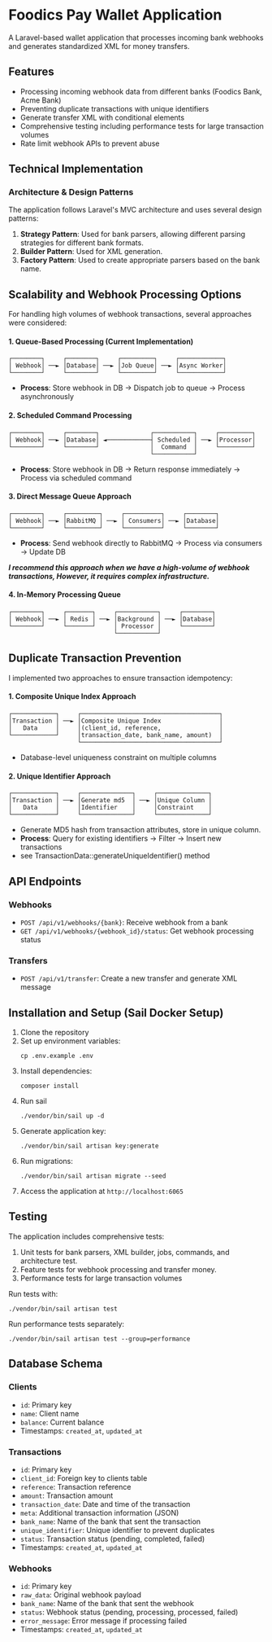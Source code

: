 # Foodics Pay Wallet Application

A Laravel-based wallet application that processes incoming bank webhooks and generates standardized XML for money transfers.

## Features

- Processing incoming webhook data from different banks (Foodics Bank, Acme Bank)
- Preventing duplicate transactions with unique identifiers
- Generate transfer XML with conditional elements
- Comprehensive testing including performance tests for large transaction volumes
- Rate limit webhook APIs to prevent abuse

## Technical Implementation

### Architecture & Design Patterns

The application follows Laravel's MVC architecture and uses several design patterns:

1. **Strategy Pattern**: Used for bank parsers, allowing different parsing strategies for different bank formats.
2. **Builder Pattern**: Used for XML generation.
3. **Factory Pattern**: Used to create appropriate parsers based on the bank name.

## Scalability and Webhook Processing Options

For handling high volumes of webhook transactions, several approaches were considered:

#### 1. Queue-Based Processing (Current Implementation)
```
┌────────┐     ┌────────┐     ┌─────────┐     ┌────────────┐
│ Webhook│ ──► │Database│ ──► │Job Queue│ ──► │Async Worker│
└────────┘     └────────┘     └─────────┘     └────────────┘
```
- **Process**: Store webhook in DB → Dispatch job to queue → Process asynchronously

#### 2. Scheduled Command Processing
```
┌────────┐     ┌────────┐              ┌───────────┐     ┌─────────┐
│ Webhook│ ──► │Database│ ◄────────────┤ Scheduled │ ──► │Processor│
└────────┘     └────────┘              │  Command  │     └─────────┘
                                       └───────────┘
```
- **Process**: Store webhook in DB → Return response immediately → Process via scheduled command

#### 3. Direct Message Queue Approach
```
┌────────┐     ┌─────────┐     ┌──────────┐     ┌────────┐
│ Webhook│ ──► │RabbitMQ │ ──► │ Consumers│ ──► │Database│
└────────┘     └─────────┘     └──────────┘     └────────┘
```
- **Process**: Send webhook directly to RabbitMQ → Process via consumers → Update DB

***I recommend this approach when we have a high-volume of webhook transactions, However, it requires complex infrastructure.***

#### 4. In-Memory Processing Queue
```
┌────────┐     ┌───────┐     ┌───────────┐     ┌────────┐
│ Webhook│ ──► │ Redis │ ──► │Background │ ──► │Database│
└────────┘     └───────┘     │ Processor │     └────────┘
                             └───────────┘
```

## Duplicate Transaction Prevention

I implemented two approaches to ensure transaction idempotency:

#### 1. Composite Unique Index Approach
```
┌────────────┐     ┌──────────────────────────────────────┐
│Transaction │ ──► │Composite Unique Index                │
│   Data     │     │(client_id, reference,                │
└────────────┘     │transaction_date, bank_name, amount)  │
                   └──────────────────────────────────────┘
```
- Database-level uniqueness constraint on multiple columns


#### 2. Unique Identifier Approach
```
┌────────────┐     ┌──────────────┐     ┌──────────────┐
│Transaction │ ──► │Generate md5  │ ──► │Unique Column │
│   Data     │     │Identifier    │     │Constraint    │
└────────────┘     └──────────────┘     └──────────────┘
```
- Generate MD5 hash from transaction attributes, store in unique column.
- **Process**: Query for existing identifiers → Filter → Insert new transactions
- see TransactionData::generateUniqueIdentifier() method

## API Endpoints

### Webhooks

- `POST /api/v1/webhooks/{bank}`: Receive webhook from a bank
- `GET /api/v1/webhooks/{webhook_id}/status`: Get webhook processing status

### Transfers

- `POST /api/v1/transfer`: Create a new transfer and generate XML message


## Installation and Setup (Sail Docker Setup)

1. Clone the repository
2. Set up environment variables:
   ```
   cp .env.example .env
   ```
3. Install dependencies:
   ```
   composer install
   ```
4. Run sail
    ```
   ./vendor/bin/sail up -d
    ```
5. Generate application key:
   ```
   ./vendor/bin/sail artisan key:generate
   ```
6. Run migrations:
   ```
   ./vendor/bin/sail artisan migrate --seed
   ```
7. Access the application at `http://localhost:6065`

## Testing

The application includes comprehensive tests:

1. Unit tests for bank parsers, XML builder, jobs, commands, and architecture test.
2. Feature tests for webhook processing and transfer money.
3. Performance tests for large transaction volumes

Run tests with:

```
./vendor/bin/sail artisan test
```

Run performance tests separately:

```
./vendor/bin/sail artisan test --group=performance
```


## Database Schema

### Clients

- `id`: Primary key
- `name`: Client name
- `balance`: Current balance
- Timestamps: `created_at`, `updated_at`

### Transactions

- `id`: Primary key
- `client_id`: Foreign key to clients table
- `reference`: Transaction reference
- `amount`: Transaction amount
- `transaction_date`: Date and time of the transaction
- `meta`: Additional transaction information (JSON)
- `bank_name`: Name of the bank that sent the transaction
- `unique_identifier`: Unique identifier to prevent duplicates
- `status`: Transaction status (pending, completed, failed)
- Timestamps: `created_at`, `updated_at`

### Webhooks

- `id`: Primary key
- `raw_data`: Original webhook payload
- `bank_name`: Name of the bank that sent the webhook
- `status`: Webhook status (pending, processing, processed, failed)
- `error_message`: Error message if processing failed
- Timestamps: `created_at`, `updated_at`

